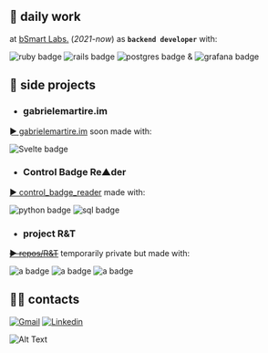## 📌 daily work
at [bSmart Labs.](https://www.bsmart.it/) (_2021-now_) as **`backend developer`** with:
<div>
  <img src="https://img.shields.io/badge/ruby-%23CC342D.svg?style=for-the-badge&logo=ruby&logoColor=white" alt="ruby badge"/>
  <img src="https://img.shields.io/badge/rails-%23CC0000.svg?style=for-the-badge&logo=ruby-on-rails&logoColor=white" alt="rails badge"/>
  <img src="https://img.shields.io/badge/postgres-%23316192.svg?style=for-the-badge&logo=postgresql&logoColor=white" alt="postgres badge"/>
  & <img src="https://img.shields.io/badge/grafana-%23F46800.svg?style=for-the-badge&logo=grafana&logoColor=white" alt="grafana badge"/>
</div>

## 💾 side projects

+ ### gabrielemartire.im
[ ► gabrielemartire.im](https://gabrielemartire.github.io/gabrielemartire/) soon made with:
<div>
  <img src="https://img.shields.io/badge/svelte-%23f1413d.svg?style=for-the-badge&logo=svelte&logoColor=white" alt="Svelte badge"/>
</div>

+ ### Control Badge Re▲der
[ ► control_badge_reader](https://github.com/gabrielemartire/control_badge_reader) made with:
<div>
  <img src="https://img.shields.io/badge/python-3670A0?style=for-the-badge&logo=python&logoColor=ffdd54" alt="python badge"/>
  <img src="https://img.shields.io/badge/mysql-%2300f.svg?style=for-the-badge&logo=mysql&logoColor=white" alt="sql badge"/>
  <img src="" alt=""/>
</div>

+ ### project R&T
~~[ ► repos/R&T]()~~ temporarily private but made with:
<div>
  <img src="https://img.shields.io/badge/react-%2320232a.svg?style=for-the-badge&logo=react&logoColor=%2361DAFB" alt="a badge"/>
  <img src="https://img.shields.io/badge/typescript-%23007ACC.svg?style=for-the-badge&logo=typescript&logoColor=white" alt="a badge"/>
  <img src="https://img.shields.io/badge/Supabase-3ECF8E?style=for-the-badge&logo=supabase&logoColor=white" alt="a badge"/>
</div>

<!--
+ ### project TY
~~[ ► repos/TY](https://bit.ly/3BlS71b)~~ 
<div>
  <img src="https://img.shields.io/badge/svelte-%23f1413d.svg?style=for-the-badge&logo=svelte&logoColor=white" alt="Svelte badge"/>
  <img src="https://img.shields.io/badge/Supabase-3ECF8E?style=for-the-badge&logo=supabase&logoColor=white" alt="a badge"/>
</div>


+ ### Project_IT
~~[ ► repos/IT](https://bit.ly/3BlS71b)~~ 
<div>
  <img src="https://img.shields.io/badge/r-%23276DC3.svg?style=for-the-badge&logo=r&logoColor=white" alt="a badge"/>
  <img src="https://img.shields.io/badge/OCTAVE-darkblue?style=for-the-badge&logo=octave&logoColor=fcd683" alt="a badge"/>
-->

## 🏴‍☠️ contacts

<!--  <a src="google.com"> <img src="https://img.shields.io/badge/-MASTODON-%232B90D9?style=for-the-badge&logo=mastodon&logoColor=white" alt="a badge"/> </a>
  <a> <img src="https://img.shields.io/badge/Telegram-2CA5E0?style=for-the-badge&logo=telegram&logoColor=white" alt="a badge"/> </a> -->

[![Gmail](https://img.shields.io/badge/gabriele.martire@gmail.com-D14836?style=for-the-badge&logo=gmail&logoColor=white)](mailto:gabriele.martire@gmail.com)
[![Linkedin](https://img.shields.io/badge/-GabrieleMartire-blue?style=for-the-badge&logo=Linkedin&logoColor=white&link=https://www.linkedin.com/in/gabriele-martire-33429395/)](https://www.linkedin.com/in/gabriele-martire-33429395/)

![Alt Text](https://media.giphy.com/media/FcT1BFYoHwJxu/giphy.gif)
